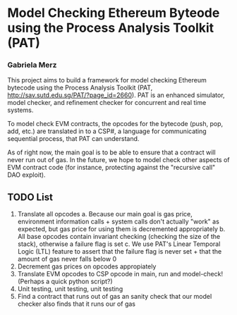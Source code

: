# Model Checking Ethereum Byteode using the Process Analysis Toolkit (PAT)

### Gabriela Merz

This project aims to build a framework for model checking Ethereum bytecode
using the Process Analysis Toolkit (PAT, http://sav.sutd.edu.sg/PAT/?page_id=2660).
PAT is an enhanced simulator, model checker, and refinement checker for concurrent
and real time systems. 

To model check EVM contracts, the opcodes for the bytecode (push, pop, add, etc.) 
are translated in to a CSP#, a language for communicating sequential process, that
PAT can understand. 

As of right now, the main goal is to be able to ensure that a contract will never
run out of gas. In the future, we hope to model check other aspects of EVM contract
code (for instance, protecting against the "recursive call" DAO exploit). 

## TODO List
1. Translate all opcodes
	a. Because our main goal is gas price, environment information calls + system
	calls don't actually "work" as expected, but gas price for using them is 
	decremented appropriately
	b. All base opcodes contain invariant checking (checking the size of the stack), 
	otherwise a failure flag is set
	c. We use PAT's Linear Temporal Logic (LTL) feature to assert that the failure
	flag is never set + that the amount of gas never falls below 0 
2. Decrement gas prices on opcodes appropiately
3. Translate EVM opcodes to CSP opcode in main, run and model-check! (Perhaps a 
	quick python script?) 
4. Unit testing, unit testing, unit testing
5. Find a contract that runs out of gas an sanity check that our model checker 
   also finds that it runs our of gas